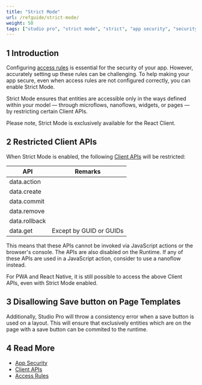 ```yaml
---
title: "Strict Mode"
url: /refguide/strict-mode/
weight: 50
tags: ["studio pro", "strict mode", "strict", "app security", "security", "api"]
---
```


## 1 Introduction

Configuring [access rules](/refguide/access-rules/) is essential for the security of your app. However, accurately setting up these rules can be challenging. To help making your app secure, even when access rules are not configured correctly, you can enable Strict Mode.

Strict Mode ensures that entities are accessible only in the ways defined within your model — through microflows, nanoflows, widgets, or pages — by restricting certain Client APIs.

Please note, Strict Mode is exclusively available for the React Client.

## 2 Restricted Client APIs
When Strict Mode is enabled, the following [Client APIs](/apidocs-mxsdk/apidocs/client-api/) will be restricted:

| API           | Remarks                 |
|---------------|-------------------------|
| data.action   |                         |
| data.create   |                         |
| data.commit   |                         |
| data.remove   |                         |
| data.rollback |                         |
| data.get      | Except by GUID or GUIDs |

This means that these APIs cannot be invoked via JavaScript actions or the browser's console. The APIs are also disabled on the Runtime. If any of these APIs are used in a JavaScript action, consider to use a nanoflow instead.

For PWA and React Native, it is still possible to access the above Client APIs, even with Strict Mode enabled.

## 3 Disallowing Save button on Page Templates
Additionally, Studio Pro will throw a consistency error when a save button is used on a layout. This will ensure that exclusively entities which are on the page with a save button can be commited to the runtime. 


## 4 Read More

* [App Security](/refguide/app-security/)
* [Client APIs](/apidocs-mxsdk/apidocs/client-api/)
* [Access Rules](/refguide/access-rules/)

